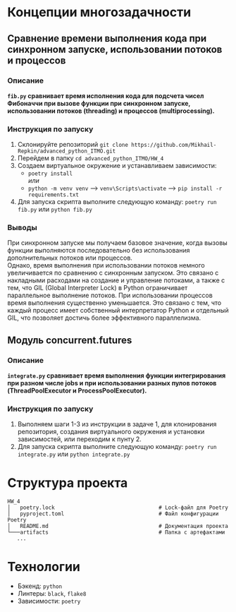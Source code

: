 # Концепции многозадачности

## Сравнение времени выполнения кода при синхронном запуске, использовании потоков и процессов

### Описание

**`fib.py` сравнивает время исполнения кода для подсчета чисел Фибоначчи при вызове функции при синхронном запуске, использовании потоков (threading) и процессов (multiprocessing).**

### Инструкция по запуску

1. Склонируйте репозиторий `git clone https://github.com/Mikhail-Repkin/advanced_python_ITMO.git`
2. Перейдем в папку `cd advanced_python_ITMO/HW_4`
3. Создаем виртуальное окружение и устанавливаем зависимости:  
   * `poetry install`    
     *или*
   * `python -m venv venv` --> `venv\Scripts\activate` --> `pip install -r requirements.txt`
4. Для запуска скрипта выполните следующую команду: `poetry run fib.py` или `python fib.py`

### Выводы
При синхронном запуске мы получаем базовое значение, когда вызовы функции выполняются последовательно без использования дополнительных потоков или процессов.    
Однако, время выполнения при использовании потоков немного увеличивается по сравнению с синхронным запуском. Это связано с накладными расходами на создание и управление потоками, а также с тем, что GIL (Global Interpreter Lock) в Python ограничивает параллельное выполнение потоков.
При использовании процессов время выполнения существенно уменьшается. Это связано с тем, что каждый процесс имеет собственный интерпретатор Python и отдельный GIL, что позволяет достичь более эффективного параллелизма.


## Модуль concurrent.futures

### Описание
**`integrate.py` сравнивает время выполнения функции интегрирования при разном числе jobs и при использовании разных пулов потоков (ThreadPoolExecutor и ProcessPoolExecutor).**

### Инструкция по запуску
1. Выполняем шаги 1-3 из инструкции в задаче 1, для клонирования репозитория, создания виртуального окружения и установки зависимостей, или переходим к пунту 2.
2. Для запуска скрипта выполните следующую команду: `poetry run integrate.py` или `python integrate.py`




# Структура проекта
```shell
HW_4
│   poetry.lock                                 # Lock-файл для Poetry
│   pyproject.toml                              # Файл конфигурации Poetry
│   README.md                                   # Документация проекта
└───artifacts                                   # Папка с артефактами
   ...
```

# Технологии
* Бэкенд: `python`
* Линтеры: `black`, `flake8`
* Зависимости: `poetry`